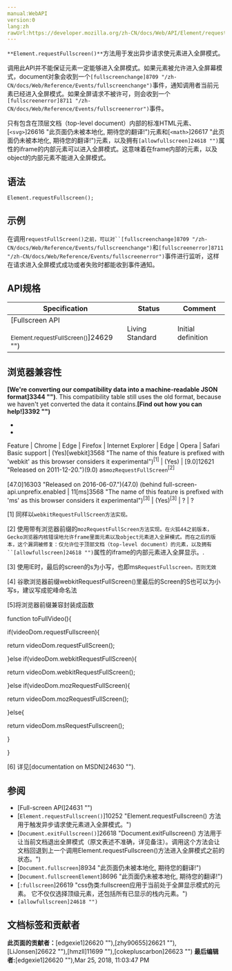```yaml
---
manual:WebAPI
version:0
lang:zh
rawUrl:https://developer.mozilla.org/zh-CN/docs/Web/API/Element/requestFullscreen
---
```






`**Element.requestFullscreen()**`方法用于发出异步请求使元素进入全屏模式。



调用此API并不能保证元素一定能够进入全屏模式。如果元素被允许进入全屏幕模式，document对象会收到一个`[fullscreenchange]8709 "/zh-CN/docs/Web/Reference/Events/fullscreenchange")`事件，通知调用者当前元素已经进入全屏模式。如果全屏请求不被许可，则会收到一个`[fullscreenerror]8711 "/zh-CN/docs/Web/Reference/Events/fullscreenerror")`事件。



只有包含在顶层文档（top-level document）内部的标准HTML元素、[`<svg>`]26616 "此页面仍未被本地化, 期待您的翻译!")元素和[`<math>`]26617 "此页面仍未被本地化, 期待您的翻译!")元素，以及拥有`[allowfullscreen]24618 "")`属性的iframe的内部元素可以进入全屏模式。这意味着在frame内部的元素，以及object的内部元素不能进入全屏模式。



## 语法<a name="语法"></a>

```
Element.requestFullscreen();

```

## 示例<a name="示例"></a>


在调用`requestFullScreen()之前，可以对``[fullscreenchange]8709 "/zh-CN/docs/Web/Reference/Events/fullscreenchange")`和`[fullscreenerror]8711 "/zh-CN/docs/Web/Reference/Events/fullscreenerror")`事件进行监听，这样在请求进入全屏模式成功或者失败时都能收到事件通知。


## API规格<a name="API规格"></a>

Specification | Status | Comment 
 ---  |  ---  |  ---  | 
[Fullscreen API<br></br><small>Element.requestFullScreen()</small>]24629 "") | Living Standard | Initial definition 


## 浏览器兼容性<a name="浏览器兼容性"></a>


**[We&#39;re converting our compatibility data into a machine-readable JSON format]3344 "")**. This compatibility table still uses the old format, because we haven&#39;t yet converted the data it contains.**[Find out how you can help!]3392 "")**


* 
* 

Feature | Chrome | Edge | Firefox | Internet Explorer | Edge | Opera | Safari 
Basic support | (Yes)[webkit]3568 "The name of this feature is prefixed with 'webkit' as this browser considers it experimental")<sup>[1]</sup> | (Yes) | [9.0]12621 "Released on 2011-12-20.")(9.0) as`mozRequestFullScreen`<sup>[2]</sup><br></br>[47.0]16303 "Released on 2016-06-07.")(47.0) (behind full-screen-api.unprefix.enabled | 11[ms]3568 "The name of this feature is prefixed with 'ms' as this browser considers it experimental")<sup>[3]</sup> | (Yes)<sup>[3]</sup> | ? | ? 





[1] 同样以`webkitRequestFullScreen方法实现。`



[2] 使用带有浏览器前缀的`mozRequestFullScreen方法实现。在火狐44之前版本，Gecko浏览器内核错误地允许frame里面元素以及object元素进入全屏模式。而在之后的版本，这个漏洞被修复：仅允许位于顶部文档（top-level document）的元素，以及拥有``[allowfullscreen]24618 "")`属性的iframe的内部元素进入全屏显示。.



[3] 使用IE时，最后的screen的s为小写，也即ms`RequestFullscreen，否则无效`



[4] 谷歌浏览器前缀webkitRequestFullScreen()里最后的Screen的S也可以为小写s，建议写成驼峰命名法



[5]将浏览器前缀兼容封装成函数



function toFullVideo(){



if(videoDom.requestFullscreen){



return videoDom.requestFullScreen();



}else if(videoDom.webkitRequestFullScreen){



return videoDom.webkitRequestFullScreen();



}else if(videoDom.mozRequestFullScreen){



return videoDom.mozRequestFullScreen();



}else{



return videoDom.msRequestFullscreen();



}



}



[6] 详见[documentation on MSDN]24630 "").


## 参阅<a name="参阅"></a>

* [Full-screen API]24631 "")
* [`Element.requestFullscreen()`]10252 "Element.requestFullscreen() 方法用于触发异步请求使元素进入全屏模式。")
* [`Document.exitFullscreen()`]26618 "Document.exitFullscreen() 方法用于让当前文档退出全屏模式（原文表述不准确，详见备注）。调用这个方法会让文档回退到上一个调用Element.requestFullscreen()方法进入全屏模式之前的状态。")
* [`Document.fullscreen`]8934 "此页面仍未被本地化, 期待您的翻译!")
* [`Document.fullscreenElement`]8696 "此页面仍未被本地化, 期待您的翻译!")
* [`:fullscreen`]26619 "css伪类:fullscreen应用于当前处于全屏显示模式的元素。 它不仅仅选择顶级元素，还包括所有已显示的栈内元素。")
* `[allowfullscreen]24618 "")`



## 文档标签和贡献者
**此页面的贡献者：**[edgexie1]26620 ""),[zhy90655]26621 ""),[LiJonsen]26622 ""),[hmzll]11699 ""),[cokepluscarbon]26623 "")
**最后编辑者:**[edgexie1]26620 ""),<time>Mar 25, 2018, 11:03:47 PM</time>


